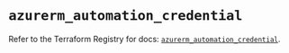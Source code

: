 # `azurerm_automation_credential`

Refer to the Terraform Registry for docs: [`azurerm_automation_credential`](https://registry.terraform.io/providers/hashicorp/azurerm/4.44.0/docs/resources/automation_credential).
